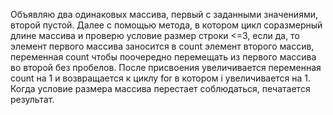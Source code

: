 Объявляю два одинаковых массива, первый с заданными значениями, второй пустой. Далее с помощью метода, в котором цикл соразмерный длине массива и проверю условие размер строки <=3, если да, то элемент первого массива заносится в count элемент второго массив, переменная count чтобы поочередно перемещать из первого массива во второй без пробелов. После присвоения увеличивается переменная count на 1 и возвращается к циклу for в котором i увеличивается на 1. Когда условие размера массива перестает соблюдаться, печатается результат.